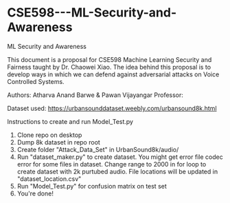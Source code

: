 # CSE598---ML-Security-and-Awareness
ML Security and Awareness

This document is a proposal for CSE598 Machine Learning Security and Fairness taught by Dr. Chaowei Xiao. The idea behind this proposal is to develop ways in which we can defend against adversarial attacks on Voice Controlled Systems.

Authors: Atharva Anand Barwe & Pawan Vijayangar
Professor: 


Dataset used: https://urbansounddataset.weebly.com/urbansound8k.html

Instructions to create and run Model_Test.py

1) Clone repo on desktop
2) Dump 8k dataset in repo root
3) Create folder "Attack_Data_Set" in UrbanSound8k/audio/
4) Run "dataset_maker.py" to create dataset. You might get error file codec error for some files in dataset. Change range to 2000 in for loop to create dataset with 2k purtubed audio. File locations will be updated in "dataset_location.csv"
5) Run "Model_Test.py" for confusion matrix on test set
6) You're done!



